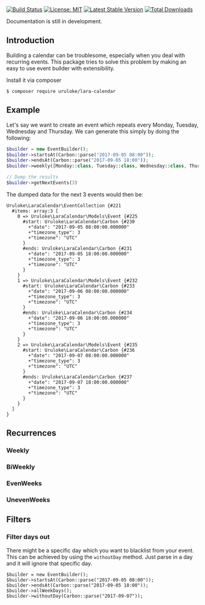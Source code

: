 [![Build Status](https://travis-ci.org/uruloke/LaraCalendar.svg?branch=master)](https://travis-ci.org/uruloke/LaraCalendar)
[![License: MIT](https://img.shields.io/badge/License-MIT-yellow.svg)](https://opensource.org/licenses/MIT)
[![Latest Stable Version](https://poser.pugx.org/uruloke/lara-calendar/v/stable)](https://packagist.org/packages/uruloke/lara-calendar)
[![Total Downloads](https://poser.pugx.org/uruloke/lara-calendar/downloads)](https://packagist.org/packages/uruloke/lara-calendar)

Documentation is still in development.

## Introduction
Building a calendar can be troublesome, especially when you deal with recurring events. This package tries to solve this problem by making an easy to use event builder with extensibility. <br>

Install it via composer
```
$ composer require uruloke/lara-calendar
```


## Example
Let's say we want to create an event which repeats every Monday, Tuesday, Wednesday and Thursday.
We can generate this simply by doing the following:

```php
$builder = new EventBuilder();
$builder->startsAt(Carbon::parse("2017-09-05 08:00"));
$builder->endsAt(Carbon::parse("2017-09-05 18:00"));
$builder->weekly([Monday::class, Tuesday::class, Wednesday::class, Thursday::class]);

// Dump the results
$builder->getNextEvents(3)

```
The dumped data for the next 3 events would then be:
```		
Uruloke\LaraCalendar\EventCollection {#221
  #items: array:3 [
    0 => Uruloke\LaraCalendar\Models\Event {#225
      #start: Uruloke\LaraCalendar\Carbon {#230
        +"date": "2017-09-05 08:00:00.000000"
        +"timezone_type": 3
        +"timezone": "UTC"
      }
      #ends: Uruloke\LaraCalendar\Carbon {#231
        +"date": "2017-09-05 18:00:00.000000"
        +"timezone_type": 3
        +"timezone": "UTC"
      }
    }
    1 => Uruloke\LaraCalendar\Models\Event {#232
      #start: Uruloke\LaraCalendar\Carbon {#233
        +"date": "2017-09-06 08:00:00.000000"
        +"timezone_type": 3
        +"timezone": "UTC"
      }
      #ends: Uruloke\LaraCalendar\Carbon {#234
        +"date": "2017-09-06 18:00:00.000000"
        +"timezone_type": 3
        +"timezone": "UTC"
      }
    }
    2 => Uruloke\LaraCalendar\Models\Event {#235
      #start: Uruloke\LaraCalendar\Carbon {#236
        +"date": "2017-09-07 08:00:00.000000"
        +"timezone_type": 3
        +"timezone": "UTC"
      }
      #ends: Uruloke\LaraCalendar\Carbon {#237
        +"date": "2017-09-07 18:00:00.000000"
        +"timezone_type": 3
        +"timezone": "UTC"
      }
    }
  ]
}
```
## Recurrences

### Weekly

### BiWeekly

### EvenWeeks

### UnevenWeeks


## Filters

### Filter days out
There might be a specific day which you want to blacklist from your event. This can be achieved by using the `withoutDay` method.
Just parse in a day and it will ignore that specific day.

```
$builder = new EventBuilder();
$builder->startsAt(Carbon::parse("2017-09-05 08:00"));
$builder->endsAt(Carbon::parse("2017-09-05 18:00"));
$builder->allWeekDays();
$builder->withoutDay(Carbon::parse("2017-09-07"));
```
